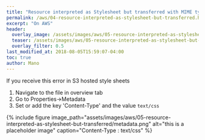 ```yaml
---
title: "Resource interpreted as Stylesheet but transferred with MIME type application/xml"
permalink: /aws/04-resource-interpreted-as-stylesheet-but-transferred.html
excerpt: "On AWS"
header:
  overlay_image: /assets/images/aws/05-resource-interpreted-as-stylesheet-but-transferred/resource-interpretted-as-stylesheet.jpg
  teaser: /assets/images/aws/05-resource-interpreted-as-stylesheet-but-transferred/resource-interpretted-as-stylesheet.jpg
  overlay_filter: 0.5
last_modified_at: 2018-08-05T15:59:07-04:00
toc: true
author: Mano
---
```

If you receive this error in S3 hosted style sheets

1. Navigate to the file in overview tab
2. Go to Properties->Metadata
3. Set or add the key 'Content-Type' and the value `text/css`

{% include figure image_path="assets/images/aws/05-resource-interpreted-as-stylesheet-but-transferred/metadata.png" alt="this is a placeholder image" caption="Content-Type : text/css" %}